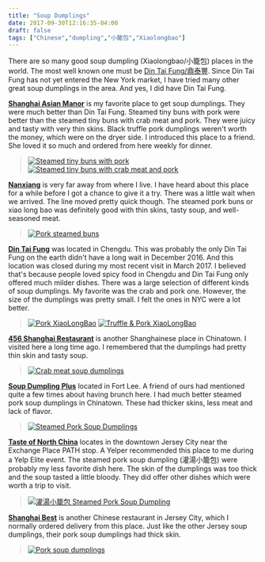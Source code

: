 ```yaml
---
title: "Soup Dumplings"
date: 2017-09-30T12:16:35-04:00
draft: false
tags: ["Chinese","dumpling","小籠包","Xiaolongbao"]
---
```


There are so many good soup dumpling (Xiaolongbao/小籠包) places in the world. The most well known one must be [Din Tai Fung/鼎泰豐](https://en.wikipedia.org/wiki/Din_Tai_Fung). Since Din Tai Fung has not yet entered the New York market, I have tried many other great soup dumplings in the area. And yes, I did have Din Tai Fung.

**[Shanghai Asian Manor](https://www.yelp.com/biz/shanghai-asian-manor-new-york?hrid=clQEfSJc_rGZBGP-EzBtYw)** is my favorite place to get soup dumplings. They were much better than Din Tai Fung. Steamed tiny buns with pork were better than the steamed tiny buns with crab meat and pork. They were juicy and tasty with very thin skins. Black truffle pork dumplings weren't worth the money, which were on the dryer side. I introduced this place to a friend. She loved it so much and ordered from here weekly for dinner.

> [![Steamed tiny buns with pork](https://s3-media3.fl.yelpcdn.com/bphoto/lVgYC1jzo-ugl-e5nAEEhA/o.jpg "Steamed tiny buns with pork")](https://www.yelp.com/biz_photos/shanghai-asian-manor-new-york?select=lVgYC1jzo-ugl-e5nAEEhA) [![Steamed tiny buns with crab meat and pork](https://s3-media4.fl.yelpcdn.com/bphoto/wqJCqX7KrnyfUBGHSUl5IA/o.jpg "Steamed tiny buns with crab meat and pork")](https://www.yelp.com/biz_photos/shanghai-asian-manor-new-york?select=wqJCqX7KrnyfUBGHSUl5IA)

**[Nanxiang](http://www.yelp.com/biz/nan-xiang-xiao-long-bao-flushing?hrid=4O_rtNer933cX5D94HkiFg)** is very far away from where I live. I have heard about this place for a while before I got a chance to give it a try. There was a little wait when we arrived. The line moved pretty quick though. The steamed pork buns or xiao long bao was definitely good with thin skins, tasty soup, and well-seasoned meat.

> [![Pork steamed buns](https://s3-media4.fl.yelpcdn.com/bphoto/L-olZXXHLMSe0mjMViA9gQ/o.jpg "Steamed tiny buns with pork")](https://www.yelp.com/biz_photos/nan-xiang-xiao-long-bao-flushing?select=L-olZXXHLMSe0mjMViA9gQ)

**[Din Tai Fung](https://www.tripadvisor.com/ShowUserReviews-g297463-d4698423-r528714986-Din_Tai_Fung-Chengdu_Sichuan.html#SHOW_USER_REVIEW)** was located in Chengdu. This was probably the only Din Tai Fung on the earth didn't have a long wait in December 2016. And this location was closed during my most recent visit in March 2017. I believed that's because people loved spicy food in Chengdu and Din Tai Fung only offered much milder dishes. There was a large selection of different kinds of soup dumplings. My favorite was the crab and pork one. However, the size of the dumplings was pretty small. I felt the ones in NYC were a lot better.

> [![Pork XiaoLongBao](https://media-cdn.tripadvisor.com/media/photo-w/10/d5/8e/25/pork-xiaolongbao.jpg "Pork XiaoLongBao")](https://www.tripadvisor.com/ShowUserReviews-g297463-d4698423-r528714986-Din_Tai_Fung-Chengdu_Sichuan.html#photos;geo=297463&detail=4698423&ff=282431013&albumViewMode=hero&aggregationId=101&albumid=101&baseMediaId=282431013&thumbnailMinWidth=50&cnt=30&offset=-1&filter=7&autoplay=) [![Truffle & Pork XiaoLongBao](https://media-cdn.tripadvisor.com/media/photo-w/10/d5/8e/5e/truffle-pork-xiaolongbao.jpg "Truffle & Pork XiaoLongBao")](https://www.tripadvisor.com/ShowUserReviews-g297463-d4698423-r528714986-Din_Tai_Fung-Chengdu_Sichuan.html#photos;geo=297463&detail=4698423&aggregationId=101)


**[456 Shanghai Restaurant](http://www.yelp.com/biz/456-shanghai-cuisine-new-york?hrid=g_QuND_Uyj1DAfjkYZbo8A)** is another Shanghainese place in Chinatown. I visited here a long time ago. I remembered that the dumplings had pretty thin skin and tasty soup.

> [![Crab meat soup dumplings](https://s3-media2.fl.yelpcdn.com/bphoto/bPSWVtZ-2sEqM-a0szuJ2A/o.jpg "Crab meat soup dumplings")](https://www.yelp.com/biz_photos/456-shanghai-cuisine-new-york?select=bPSWVtZ-2sEqM-a0szuJ2A)

**[Soup Dumpling Plus](https://goo.gl/v4wv1T)** located in Fort Lee. A friend of ours had mentioned quite a few times about having brunch here. I had much better steamed pork soup dumplings in Chinatown. These had thicker skins, less meat and lack of flavor.

>[![Steamed Pork Soup Dumplings](https://goo.gl/Rjz1NC "Steamed Pork Soup Dumplings")](https://goo.gl/htG1t7)

**[Taste of North China](http://www.yelp.com/biz/taste-of-north-china-jersey-city?hrid=iAELrLeWoKr3cUT-0euv_A)** locates in the downtown Jersey City near the Exchange Place PATH stop. A Yelper recommended this place to me during a Yelp Elite event. The steamed pork soup dumpling (灌湯小籠包) were probably my less favorite dish here. The skin of the dumplings was too thick and the soup tasted a little bloody. They did offer other dishes which were worth a trip to visit.

> [![灌湯小籠包 Steamed Pork Soup Dumpling](https://s3-media1.fl.yelpcdn.com/bphoto/djZd2nYD7J1fs0IXNvckeA/o.jpg "灌湯小籠包 Steamed Pork Soup Dumpling")](https://www.yelp.com/biz_photos/taste-of-north-china-jersey-city?select=djZd2nYD7J1fs0IXNvckeA)

**[Shanghai Best](https://www.yelp.com/biz/shanghai-best-jersey-city?hrid=_d6YrHFLwmjnAXzFT5EF6A)** is another Chinese restaurant in Jersey City, which I normally ordered delivery from this place. Just like the other Jersey soup dumplings, their pork soup dumplings had thick skin.

> [![Pork soup dumplings](https://s3-media3.fl.yelpcdn.com/bphoto/53r_wQpLED9BWGgSl6r7Xg/o.jpg "Pork soup dumplings")](https://www.yelp.com/biz_photos/shanghai-best-jersey-city?select=53r_wQpLED9BWGgSl6r7Xg)
